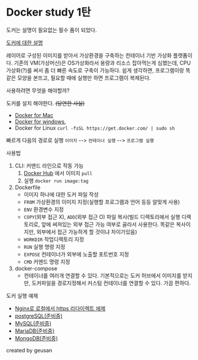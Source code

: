 # Docker study 1탄


도커는 설명이 필요없는 필수 품이 되었다.

[도커에 대한 설명](https://subicura.com/2017/01/19/docker-guide-for-beginners-1.html)

레이어로 구성된 이미지를 받아서 가상환경을 구축하는 컨테이너 기반 가상화 플랫폼이다. 기존의 VM(가상머신)은 OS가상화라서 용량과 리소스 잡아먹는게 심했는데, CPU 가상화(?)를 써서 좀 더 빠른 속도로 구축이 가능하다. 쉽게 생각하면, 프로그램이랑 똑같은 모양을 본뜨고, 필요할 때에 실행만 하면 프로그램이 복제된다.

사용하려면 무엇을 해야할까?

도커를 설치 해야한다. ~~(당연한 사실)~~

- [Docker for Mac](https://docs.docker.com/docker-for-mac) 
- [Docker for windows](https://docs.docker.com/docker-for-windows), 
- Docker for Linux ` curl -fsSL https://get.docker.com/ | sudo sh `


빠르게 다음의 경로로 실행 `이미지` --> `컨테이너 실행` --> `프로그램 실행`


사용법
1. CLI: 커맨드 라인으로 작동 가능
    1. [Docker Hub](https://hub.docker.com/) 에서 이미지 `pull`
    2. 실행 `docker run image:tag`
2. Dockerfile
    - 이미지 하나에 대한 도커 파일 작성
    - `FROM` 가상환경의 이미지 지정(실행할 프로그램과 언어 등등 알맞게 사용)
    - `ENV` 환경변수 지정
    - `COPY`(외부 접근 X), `ADD`(외부 접근 O) 파일 복사(빌드 디렉토리에서 실행 디렉토리로, 앞에 써져있는 외부 접근 가능 여부로 골라서 사용한다. 똑같은 복사이지만, 외부에서 접근 가능하게 할 것이냐 차이가있음)
    - `WORKDIR` 작업디렉토리 지정
    - `RUN` 실행 명령 지정
    - `EXPOSE` 컨테이너가 외부에 노출할 포트번호 지정
    - `CMD` 커맨드 명령 지정
3. docker-compose
    - 컨테이너를 여러개 연결할 수 있다. 기본적으로는 도커 허브에서 이미지를 받지만, 도커파일을 경로지정해서 커스텀 컨테이너를 연결할 수 있다. 가끔 편하다.



도커 실행 예제

- [Nginx로 로컬에서 https 리다이렉트 에제](https://github.com/geusan/nginx-proxy)
- [postgreSQL(준비중)]()
- [MySQL(준비중)]()
- [MariaDB(준비중)]()
- [MongoDB(준비중)]()

created by geusan